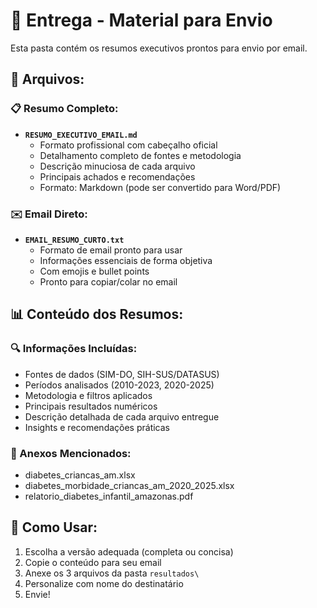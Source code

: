 # 📧 Entrega - Material para Envio

Esta pasta contém os resumos executivos prontos para envio por email.

## 📄 Arquivos:

### 📋 Resumo Completo:
- **`RESUMO_EXECUTIVO_EMAIL.md`**
  - Formato profissional com cabeçalho oficial
  - Detalhamento completo de fontes e metodologia
  - Descrição minuciosa de cada arquivo
  - Principais achados e recomendações
  - Formato: Markdown (pode ser convertido para Word/PDF)

### ✉️ Email Direto:
- **`EMAIL_RESUMO_CURTO.txt`**
  - Formato de email pronto para usar
  - Informações essenciais de forma objetiva
  - Com emojis e bullet points
  - Pronto para copiar/colar no email

## 📊 Conteúdo dos Resumos:

### 🔍 Informações Incluídas:
- Fontes de dados (SIM-DO, SIH-SUS/DATASUS)
- Períodos analisados (2010-2023, 2020-2025)
- Metodologia e filtros aplicados
- Principais resultados numéricos
- Descrição detalhada de cada arquivo entregue
- Insights e recomendações práticas

### 📁 Anexos Mencionados:
- diabetes_criancas_am.xlsx
- diabetes_morbidade_criancas_am_2020_2025.xlsx  
- relatorio_diabetes_infantil_amazonas.pdf

## 🎯 Como Usar:
1. Escolha a versão adequada (completa ou concisa)
2. Copie o conteúdo para seu email
3. Anexe os 3 arquivos da pasta `resultados\`
4. Personalize com nome do destinatário
5. Envie!